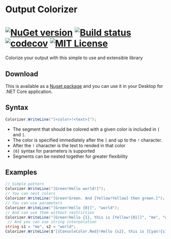 # Output Colorizer

[![NuGet version](https://badge.fury.io/nu/OutputColorizer.svg)](https://badge.fury.io/nu/OutputColorizer)
[![Build status](https://ci.appveyor.com/api/projects/status/github/AlexGhiondea/OutputColorizer?branch=master&svg=true)](https://ci.appveyor.com/project/AlexGhiondea/OutputColorizer)
[![codecov](https://codecov.io/gh/AlexGhiondea/OutputColorizer/branch/master/graph/badge.svg)](https://codecov.io/gh/AlexGhiondea/OutputColorizer)
[![MIT License](https://img.shields.io/github/license/AlexGhiondea/OutputColorizer.svg)](https://github.com/AlexGhiondea/OutputColorizer/blob/master/LICENSE)
========

Colorize your output with this simple to use and extensible library

## Download
This is available as a [Nuget package](https://www.nuget.org/packages/OutputColorizer/) and you can use it in your Desktop for .NET Core application.

## Syntax
```csharp
Colorizer.WriteLine("[<color>!<text>]");
```
- The segment that should be colored with a given color is included in `[` and `]`. 
- The color is specified immediately after the `[` and up to the `!` character.
- After the `!` character is the text to rended in that color
- `{0}` syntax for parameters is supported
- Segments can be nested together for greater flexibility

## Examples
```csharp
// Simple pattern
Colorizer.WriteLine("[Green!Hello world!]"); 
// You can nest colors
Colorizer.WriteLine("[Green!Green. And [Yellow!Yellow] then green.]"); 
// You can use parameters
Colorizer.WriteLine("[Green!Hello {0}]", "world"); 
// And can use them without restriction
Colorizer.WriteLine("[Green!Hello {1}, this is [Yellow!{0}]]", "me", "world"); 
 // And you can use string interpolation
string s1 = "me", s2 = "world";
Colorizer.WriteLine($"[{ConsoleColor.Red}!Hello {s2}, this is [Cyan!{s1}]]");
```
